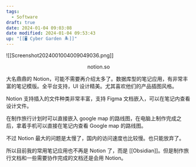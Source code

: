 ```yaml
---
tags:
  - Software
draft: true
date: 2024-01-04 09:03:08
date modified: 2024-01-04 09:53:43
up: "[[🖥️ Cyber Garden 🏝️]]"
---
```


![[Screenshot2024001004009049036.png]]
<center>notion.so</center>

大名鼎鼎的 Notion，可能不需要再介绍太多了。数据库型的笔记应用，有非常丰富的笔记模版。全平台支持，UI 设计精美。尤其喜欢他们的产品插图风格。

Notion 支持插入的文件种类非常丰富，支持 Figma 文档嵌入，可以在笔记内查看设计文件。

在制作旅行计划时可以直接嵌入 google map 的路线图，在电脑上制作完成之后，拿着手机可以直接在笔记内查看 Google map 的路线图。

不过 Notion 最大的问题是太慢了，国内的访问速度也比较慢。也只能放弃了。

所以目前我的常用笔记应用也不再是 Notion 了，而是 [[Obsidian]]。但是制作旅行文档和一些需要协作完成的文档还是会用 Notion。